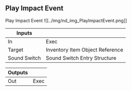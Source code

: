 ## Play Impact Event
Play Impact Event
![[../img/nd_img_PlayImpactEvent.png]]

|Inputs||
|--|--|
| In | Exec |
| Target | Inventory Item Object Reference |
| Sound Switch | Sound Switch Entry Structure |

|Outputs||
|--|--|
| Out | Exec |

